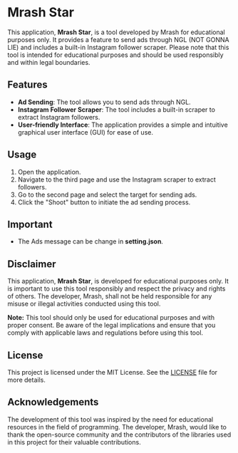 # Mrash Star

This application, **Mrash Star**, is a tool developed by Mrash for educational purposes only. It provides a feature to send ads through NGL (NOT GONNA LIE) and includes a built-in Instagram follower scraper. Please note that this tool is intended for educational purposes and should be used responsibly and within legal boundaries.

## Features

- **Ad Sending**: The tool allows you to send ads through NGL.
- **Instagram Follower Scraper**: The tool includes a built-in scraper to extract Instagram followers.
- **User-friendly Interface**: The application provides a simple and intuitive graphical user interface (GUI) for ease of use.

## Usage

1. Open the application.
2. Navigate to the third page and use the Instagram scraper to extract followers.
3. Go to the second page and select the target for sending ads.
4. Click the "Shoot" button to initiate the ad sending process.
## Important
- The Ads message can be change in **setting.json**.


## Disclaimer

This application, **Mrash Star**, is developed for educational purposes only. It is important to use this tool responsibly and respect the privacy and rights of others. The developer, Mrash, shall not be held responsible for any misuse or illegal activities conducted using this tool.

**Note:** This tool should only be used for educational purposes and with proper consent. Be aware of the legal implications and ensure that you comply with applicable laws and regulations before using this tool.

## License

This project is licensed under the MIT License. See the [LICENSE](LICENSE) file for more details.

## Acknowledgements

The development of this tool was inspired by the need for educational resources in the field of programming. The developer, Mrash, would like to thank the open-source community and the contributors of the libraries used in this project for their valuable contributions.
